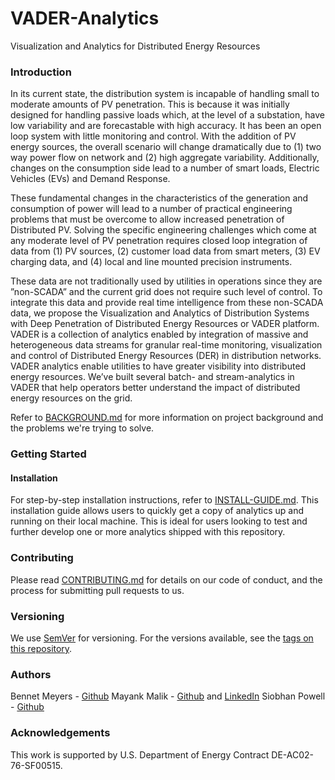 # VADER-Analytics
Visualization and Analytics for Distributed Energy Resources

### Introduction
In its current state, the distribution system is incapable of handling small to moderate amounts of PV penetration. This is because it was initially designed for handling passive loads which, at the level of a substation, have low variability and are forecastable with high accuracy. It has been an open loop system with little monitoring and control. With the addition of PV energy sources, the overall scenario will change dramatically due to (1) two way power flow on network and (2) high aggregate variability. Additionally, changes on the consumption side lead to a number of smart loads, Electric Vehicles (EVs) and Demand Response.

These fundamental changes in the characteristics of the generation and consumption of power will lead to a number of practical engineering problems that must be overcome to allow increased penetration of Distributed PV. Solving the specific engineering challenges which come at any moderate level of PV penetration requires closed loop integration of data from (1) PV sources, (2) customer load data from smart meters, (3) EV charging data, and (4) local and line mounted precision instruments.

These data are not traditionally used by utilities in operations since they are ”non-SCADA” and the current grid does not require such level of control.  To integrate this data and provide real time intelligence from these non-SCADA data, we propose the Visualization and Analytics of Distribution Systems with Deep Penetration of Distributed Energy Resources or VADER platform. VADER is a collection of analytics enabled by integration of massive and heterogeneous data streams for granular real-time monitoring, visualization and control of Distributed Energy Resources (DER) in distribution networks. VADER analytics enable utilities to have greater visibility into distributed energy resources. We’ve built several batch- and stream-analytics in VADER that help operators better understand the impact of distributed energy resources on the grid.

Refer to [BACKGROUND.md](../master/docs/BACKGROUND.md) for more information on project background and the problems we're trying to solve.

### Getting Started

#### Installation
For step-by-step installation instructions, refer to [INSTALL-GUIDE.md](../master/docs/INSTALL-GUIDE.md). This installation guide allows users to quickly get a copy of analytics up and running on their local machine. This is ideal for users looking to test and further develop one or more analytics shipped with this repository.

### Contributing
Please read [CONTRIBUTING.md](../master/docs/CONTRIBUTING.md) for details on our code of conduct, and the process for submitting pull requests to us.

### Versioning
We use [SemVer](https://semver.org/) for versioning. For the versions available, see the [tags on this repository](https://github.com/malikmayank/VADER-Analytics/tags).

### Authors
Bennet Meyers - [Github](http://github.com/bmeyers)
Mayank Malik - [Github](http://github.com/malikmayank) and [LinkedIn](https://www.linkedin.com/in/malikmayank/)
Siobhan Powell - [Github](http://github.com/siobhanpowell)

### Acknowledgements
This work is supported by U.S. Department of Energy Contract DE-AC02-76-SF00515.

